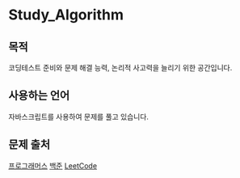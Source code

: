 # Study_Algorithm
목적
---
코딩테스트 준비와 문제 해결 능력, 논리적 사고력을 늘리기 위한 공간입니다.


사용하는 언어
---
자바스크립트를 사용하여 문제를 풀고 있습니다.

문제 출처
---
[프로그래머스](https://programmers.co.kr/)
[백준](https://www.acmicpc.net/)
[LeetCode](https://leetcode.com/)

